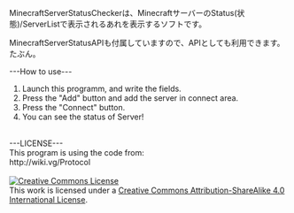 MinecraftServerStatusCheckerは、MinecraftサーバーのStatus(状態)/ServerListで表示されるあれを表示するソフトです。

MinecraftServerStatusAPIも付属していますので、APIとしても利用できます。たぶん。

---How to use---<br>
1. Launch this programm, and write the fields.
2. Press the "Add" button and add the server in connect area.<br>
3. Press the "Connect" button. 
3. You can see the status of Server!<br>
<br>
---LICENSE---<br>
This program is using the code from: <br>
http://wiki.vg/Protocol<br>
<br>
<a rel="license" href="http://creativecommons.org/licenses/by-sa/4.0/"><img alt="Creative Commons License" style="border-width:0" src="https://i.creativecommons.org/l/by-sa/4.0/88x31.png" /></a><br />This work is licensed under a <a rel="license" href="http://creativecommons.org/licenses/by-sa/4.0/">Creative Commons Attribution-ShareAlike 4.0 International License</a>.

